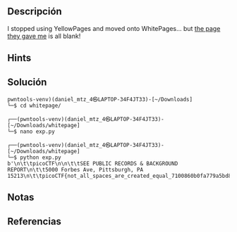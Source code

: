 ## Descripción 
I stopped using YellowPages and moved onto WhitePages... but [the page they gave me](https://jupiter.challenges.picoctf.org/static/95be9526e162185c741259a75dffa0ab/whitepages.txt) is all blank!
## Hints

## Solución
```
pwntools-venv)(daniel_mtz_4㉿LAPTOP-34F4JT33)-[~/Downloads]
└─$ cd whitepage/

┌──(pwntools-venv)(daniel_mtz_4㉿LAPTOP-34F4JT33)-[~/Downloads/whitepage]
└─$ nano exp.py                                                                                                     

┌──(pwntools-venv)(daniel_mtz_4㉿LAPTOP-34F4JT33)-[~/Downloads/whitepage]
└─$ python exp.py                                                                                                   
b'\n\t\tpicoCTF\n\n\t\tSEE PUBLIC RECORDS & BACKGROUND REPORT\n\t\t5000 Forbes Ave, Pittsburgh, PA 15213\n\t\tpicoCTF{not_all_spaces_are_created_equal_7100860b0fa779a5bd8ce29f24f586dc}\n\t\t'

```
## Notas

## Referencias
